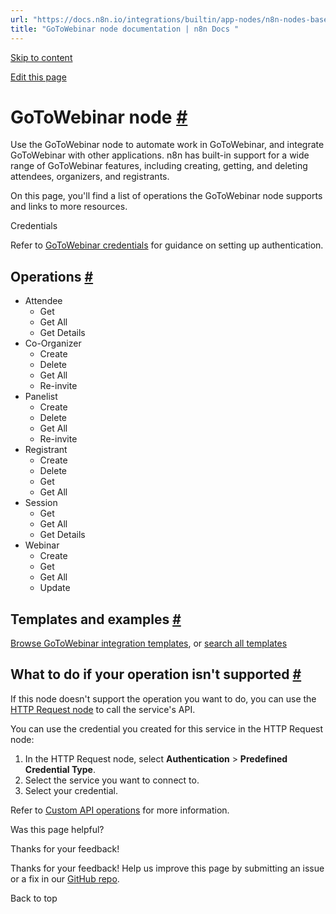 ```yaml
---
url: "https://docs.n8n.io/integrations/builtin/app-nodes/n8n-nodes-base.gotowebinar/"
title: "GoToWebinar node documentation | n8n Docs "
---
```


[Skip to content](https://docs.n8n.io/integrations/builtin/app-nodes/n8n-nodes-base.gotowebinar/#gotowebinar-node)

[Edit this page](https://github.com/n8n-io/n8n-docs/edit/main/docs/integrations/builtin/app-nodes/n8n-nodes-base.gotowebinar.md "Edit this page")

# GoToWebinar node [\#](https://docs.n8n.io/integrations/builtin/app-nodes/n8n-nodes-base.gotowebinar/\#gotowebinar-node "Permanent link")

Use the GoToWebinar node to automate work in GoToWebinar, and integrate GoToWebinar with other applications. n8n has built-in support for a wide range of GoToWebinar features, including creating, getting, and deleting attendees, organizers, and registrants.

On this page, you'll find a list of operations the GoToWebinar node supports and links to more resources.

Credentials

Refer to [GoToWebinar credentials](https://docs.n8n.io/integrations/builtin/credentials/gotowebinar/) for guidance on setting up authentication.

## Operations [\#](https://docs.n8n.io/integrations/builtin/app-nodes/n8n-nodes-base.gotowebinar/\#operations "Permanent link")

- Attendee
  - Get
  - Get All
  - Get Details
- Co-Organizer
  - Create
  - Delete
  - Get All
  - Re-invite
- Panelist
  - Create
  - Delete
  - Get All
  - Re-invite
- Registrant
  - Create
  - Delete
  - Get
  - Get All
- Session
  - Get
  - Get All
  - Get Details
- Webinar
  - Create
  - Get
  - Get All
  - Update

## Templates and examples [\#](https://docs.n8n.io/integrations/builtin/app-nodes/n8n-nodes-base.gotowebinar/\#templates-and-examples "Permanent link")

[Browse GoToWebinar integration templates](https://n8n.io/integrations/gotowebinar/), or [search all templates](https://n8n.io/workflows/)

## What to do if your operation isn't supported [\#](https://docs.n8n.io/integrations/builtin/app-nodes/n8n-nodes-base.gotowebinar/\#what-to-do-if-your-operation-isnt-supported "Permanent link")

If this node doesn't support the operation you want to do, you can use the [HTTP Request node](https://docs.n8n.io/integrations/builtin/core-nodes/n8n-nodes-base.httprequest/) to call the service's API.

You can use the credential you created for this service in the HTTP Request node:

1. In the HTTP Request node, select **Authentication** \> **Predefined Credential Type**.
2. Select the service you want to connect to.
3. Select your credential.

Refer to [Custom API operations](https://docs.n8n.io/integrations/custom-operations/) for more information.

Was this page helpful?






Thanks for your feedback!






Thanks for your feedback! Help us improve this page by submitting an issue or a fix in our [GitHub repo](https://github.com/n8n-io/n8n-docs).


Back to top